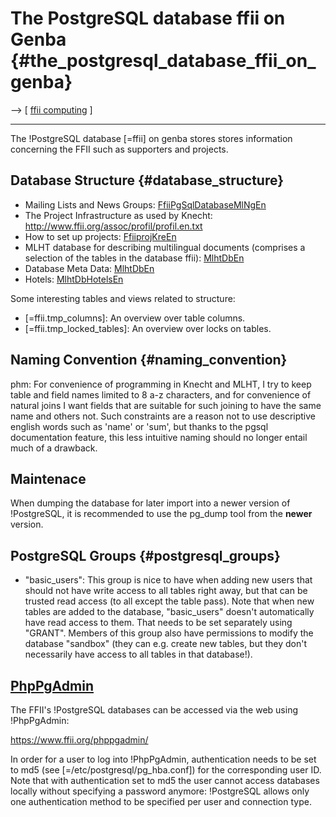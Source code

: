 # The PostgreSQL database ffii on Genba {#the_postgresql_database_ffii_on_genba}

\--\> \[ [ ffii computing](PolisEn "wikilink") \]

------------------------------------------------------------------------

The !PostgreSQL database \[=ffii\] on genba stores stores information
concerning the FFII such as supporters and projects.

## Database Structure {#database_structure}

-   Mailing Lists and News Groups:
    [FfiiPgSqlDatabaseMlNgEn](FfiiPgSqlDatabaseMlNgEn "wikilink")
-   The Project Infrastructure as used by Knecht:
    <http://www.ffii.org/assoc/profil/profil.en.txt>
-   How to set up projects: [FfiiprojKreEn](FfiiprojKreEn "wikilink")
-   MLHT database for describing multilingual documents (comprises a
    selection of the tables in the database ffii):
    [MlhtDbEn](MlhtDbEn "wikilink")
-   Database Meta Data: [MlhtDbEn](MlhtDbEn "wikilink")
-   Hotels: [MlhtDbHotelsEn](MlhtDbHotelsEn "wikilink")

Some interesting tables and views related to structure:

-   \[=ffii.tmp_columns\]: An overview over table columns.
-   \[=ffii.tmp_locked_tables\]: An overview over locks on tables.

## Naming Convention {#naming_convention}

phm: For convenience of programming in Knecht and MLHT, I try to keep
table and field names limited to 8 a-z characters, and for convenience
of natural joins I want fields that are suitable for such joining to
have the same name and others not. Such constraints are a reason not to
use descriptive english words such as \'name\' or \'sum\', but thanks to
the pgsql documentation feature, this less intuitive naming should no
longer entail much of a drawback.

## Maintenace

When dumping the database for later import into a newer version of
!PostgreSQL, it is recommended to use the pg_dump tool from the
**newer** version.

## PostgreSQL Groups {#postgresql_groups}

-   \"basic_users\": This group is nice to have when adding new users
    that should not have write access to all tables right away, but that
    can be trusted read access (to all except the table pass). Note that
    when new tables are added to the database, \"basic_users\" doesn\'t
    automatically have read access to them. That needs to be set
    separately using \"GRANT\". Members of this group also have
    permissions to modify the database \"sandbox\" (they can e.g. create
    new tables, but they don\'t necessarily have access to all tables in
    that database!).

## [PhpPgAdmin](PhpPgAdmin "wikilink")

The FFII\'s !PostgreSQL databases can be accessed via the web using
!PhpPgAdmin:

<https://www.ffii.org/phppgadmin/>

In order for a user to log into !PhpPgAdmin, authentication needs to be
set to md5 (see \[=/etc/postgresql/pg_hba.conf\]) for the corresponding
user ID. Note that with authentication set to md5 the user cannot access
databases locally without specifying a password anymore: !PostgreSQL
allows only one authentication method to be specified per user and
connection type.
